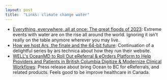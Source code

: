 ```yaml
---
layout: post
title:  "Links: climate change water"
---
```


* [Everything, everywhere, all at once: The great floods of 2023](https://thebulletin.org/2023/07/everything-everywhere-all-at-once-the-great-floods-of-2023/): Extreme events with water are on the rise all around the world. Ignoring it isn't really on the table anymore wherever you may live.
* [How we host Ars, the finale and the 64-bit future](https://arstechnica.com/information-technology/2023/08/ars-on-aws-04/): Continuation of a delightful series by ars technica about how they run their website.
* [WELL's OceanMD to Roll Out eReferral & eOrders Platform to Help Providers and Patients in British Columbia Digitize & Modernize Clinical Workflows](https://finance.yahoo.com/news/wells-oceanmd-roll-ereferral-eorders-100000646.html): Press release about bring Ocean to BC for eReferrals, and related products. Feels good to be improve healthcare in Canada.